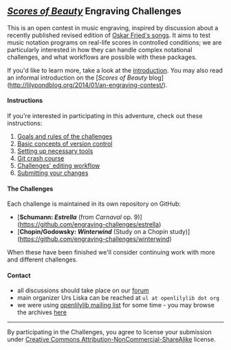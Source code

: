 [_Scores of Beauty_](http://lilypondblog.org/) Engraving Challenges
-------------------------------------------------------------------

This is an open contest in music engraving, inspired by discussion about a recently published revised edition of [Oskar Fried's songs](http://lilypondblog.org/category/fried-songs/).  It aims to test music notation programs on real-life scores in controlled conditions; we are particularly interested in how they can handle complex notational challenges, and what workflows are possible with these packages.

If you'd like to learn more, take a look at the [introduction](1-goals-and-rules.md).
You may also read an informal introduction on the [_Scores of Beauty_ blog]
(http://lilypondblog.org/2014/01/an-engraving-contest/).

#### Instructions

If you're interested in participating in this adventure, check out these instructions:

1. [Goals and rules of the challenges](1-goals-and-rules.md)
2. [Basic concepts of version control](2-version-control-intro.md)
3. [Setting up necessary tools](3-setup.md)
4. [Git crash course](4-learning-git.md)
5. [Challenges' editing workflow](5-editing-workflow.md)
6. [Submitting your changes](6-collaboration.md)

#### The Challenges

Each challenge is maintained in its own repository on GitHub:

- [**Schumann: _Estrella_** (from *Carnaval* op. 9)]
  (https://github.com/engraving-challenges/estrella)
- [**Chopin/Godowsky: _Winterwind_** (Study on a Chopin study)]
  (https://github.com/engraving-challenges/winterwind)

When these have been finished we'll consider continuing work with more and different
challenges.

#### Contact

- all discussions should take place on our [forum](http://engravingchallenges.freeforums.org)
- main organizer Urs Liska can be reached at `ul at openlilylib dot org`
- we were using [openlilylib mailing list](http://lists.sourceforge.net/lists/listinfo/openlilylib-user)
  for some time - you may browse the archives [here](http://sourceforge.net/mailarchive/forum.php?forum_name=openlilylib-user)


-----------------------------------------------------
By participating in the Challenges, you agree to license your submission under [Creative Commons Attribution-NonCommercial-ShareAlike](http://creativecommons.org/licenses/by-nc-sa/4.0/deed.en_US) license.

